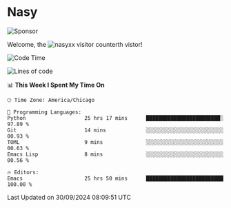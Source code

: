 # Nasy

<!--
<p align="center">
<img height="200" src="https://github-readme-stats.vercel.app/api?username=nasyxx&count_private=true&show_icons=true&theme=dracula&include_all_commits=true"/>
<img height="200" src="https://github-readme-stats.vercel.app/api/top-langs/?username=nasyxx&theme=dracula&hide=html,jupyter+notebook&count_private=true&show_icons=true"/>
</p>

  
----------------
-->

![Sponsor](https://img.shields.io/static/v1.svg?label=Sponsor&message=%E2%9D%A4&logo=GitHub&style=flat&color=pink)
 
Welcome, the ![nasyxx visitor counter](https://count.getloli.com/get/@nasyxx?theme=rule34)th vistor!
 
<!--START_SECTION:waka-->
![Code Time](http://img.shields.io/badge/Code%20Time-4%2C679%20hrs%2018%20mins-blue)

![Lines of code](https://img.shields.io/badge/From%20Hello%20World%20I%27ve%20Written-0%20lines%20of%20code-blue)

📊 **This Week I Spent My Time On** 

```text
🕑︎ Time Zone: America/Chicago

💬 Programming Languages: 
Python                   25 hrs 17 mins      ████████████████████████░   97.89 % 
Git                      14 mins             ░░░░░░░░░░░░░░░░░░░░░░░░░   00.93 % 
TOML                     9 mins              ░░░░░░░░░░░░░░░░░░░░░░░░░   00.63 % 
Emacs Lisp               8 mins              ░░░░░░░░░░░░░░░░░░░░░░░░░   00.56 % 

🔥 Editors: 
Emacs                    25 hrs 50 mins      █████████████████████████   100.00 % 
```


 Last Updated on 30/09/2024 08:09:51 UTC
<!--END_SECTION:waka-->

<!-- ![visitors](https://visitor-badge.laobi.icu/badge?page_id=nasyxx.nasyxx) -->
